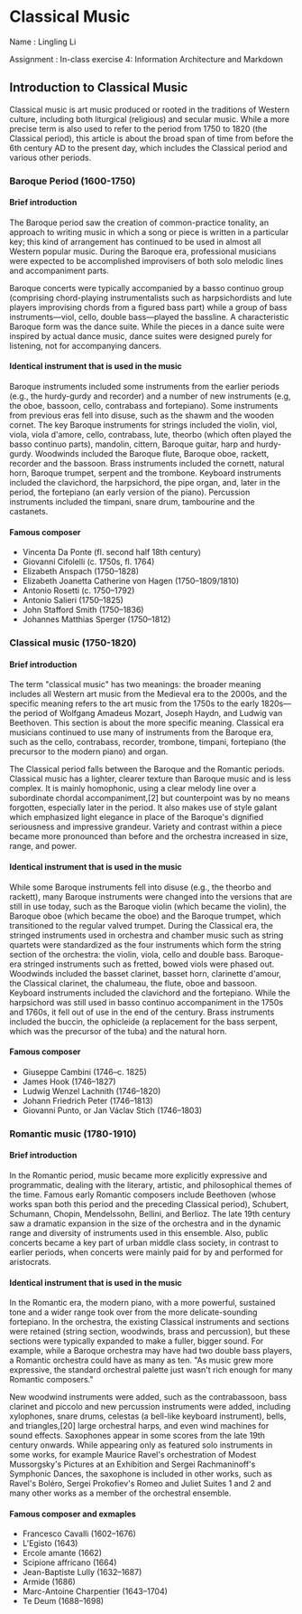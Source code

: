 # Classical Music

Name : Lingling Li

Assignment : In-class exercise 4: Information Architecture and Markdown

## Introduction to Classical Music
Classical music is art music produced or rooted in the traditions of Western culture, including both liturgical (religious) and secular music. While a more precise term is also used to refer to the period from 1750 to 1820 (the Classical period), this article is about the broad span of time from before the 6th century AD to the present day, which includes the Classical period and various other periods.



### Baroque Period (1600-1750)
	
	
#### Brief introduction
The Baroque period saw the creation of common-practice tonality, an approach to writing music in which a song or piece is written in a particular key; this kind of arrangement has continued to be used in almost all Western popular music. During the Baroque era, professional musicians were expected to be accomplished improvisers of both solo melodic lines and accompaniment parts.

Baroque concerts were typically accompanied by a basso continuo group (comprising chord-playing instrumentalists such as harpsichordists and lute players improvising chords from a figured bass part) while a group of bass instruments—viol, cello, double bass—played the bassline. A characteristic Baroque form was the dance suite. While the pieces in a dance suite were inspired by actual dance music, dance suites were designed purely for listening, not for accompanying dancers.


#### Identical instrument that is used in the music
Baroque instruments included some instruments from the earlier periods (e.g., the hurdy-gurdy and recorder) and a number of new instruments (e.g, the oboe, bassoon, cello, contrabass and fortepiano). Some instruments from previous eras fell into disuse, such as the shawm and the wooden cornet. The key Baroque instruments for strings included the violin, viol, viola, viola d'amore, cello, contrabass, lute, theorbo (which often played the basso continuo parts), mandolin, cittern, Baroque guitar, harp and hurdy-gurdy. Woodwinds included the Baroque flute, Baroque oboe, rackett, recorder and the bassoon. Brass instruments included the cornett, natural horn, Baroque trumpet, serpent and the trombone. Keyboard instruments included the clavichord, the harpsichord, the pipe organ, and, later in the period, the fortepiano (an early version of the piano). Percussion instruments included the timpani, snare drum, tambourine and the castanets.


#### Famous composer
* Vincenta Da Ponte (fl. second half 18th century)
* Giovanni Cifolelli (c. 1750s, fl. 1764)
* Elizabeth Anspach (1750–1828)
* Elizabeth Joanetta Catherine von Hagen (1750–1809/1810)
* Antonio Rosetti (c. 1750–1792)
* Antonio Salieri (1750–1825)
* John Stafford Smith (1750–1836)
* Johannes Matthias Sperger (1750–1812)



### Classical music (1750-1820)


#### Brief introduction
The term "classical music" has two meanings: the broader meaning includes all Western art music from the Medieval era to the 2000s, and the specific meaning refers to the art music from the 1750s to the early 1820s—the period of Wolfgang Amadeus Mozart, Joseph Haydn, and Ludwig van Beethoven. This section is about the more specific meaning. Classical era musicians continued to use many of instruments from the Baroque era, such as the cello, contrabass, recorder, trombone, timpani, fortepiano (the precursor to the modern piano) and organ.
	
The Classical period falls between the Baroque and the Romantic periods. Classical music has a lighter, clearer texture than Baroque music and is less complex. It is mainly homophonic, using a clear melody line over a subordinate chordal accompaniment,[2] but counterpoint was by no means forgotten, especially later in the period. It also makes use of style galant which emphasized light elegance in place of the Baroque's dignified seriousness and impressive grandeur. Variety and contrast within a piece became more pronounced than before and the orchestra increased in size, range, and power.


#### Identical instrument that is used in the music
While some Baroque instruments fell into disuse (e.g., the theorbo and rackett), many Baroque instruments were changed into the versions that are still in use today, such as the Baroque violin (which became the violin), the Baroque oboe (which became the oboe) and the Baroque trumpet, which transitioned to the regular valved trumpet. During the Classical era, the stringed instruments used in orchestra and chamber music such as string quartets were standardized as the four instruments which form the string section of the orchestra: the violin, viola, cello and double bass. Baroque-era stringed instruments such as fretted, bowed viols were phased out. Woodwinds included the basset clarinet, basset horn, clarinette d'amour, the Classical clarinet, the chalumeau, the flute, oboe and bassoon. Keyboard instruments included the clavichord and the fortepiano. While the harpsichord was still used in basso continuo accompaniment in the 1750s and 1760s, it fell out of use in the end of the century. Brass instruments included the buccin, the ophicleide (a replacement for the bass serpent, which was the precursor of the tuba) and the natural horn.


#### Famous composer
* Giuseppe Cambini (1746–c. 1825)
* James Hook (1746–1827)
* Ludwig Wenzel Lachnith (1746–1820)
* Johann Friedrich Peter (1746–1813)
* Giovanni Punto, or Jan Václav Stich (1746–1803)



### Romantic music (1780-1910)


#### Brief introduction	
In the Romantic period, music became more explicitly expressive and programmatic, dealing with the literary, artistic, and philosophical themes of the time. Famous early Romantic composers include Beethoven (whose works span both this period and the preceding Classical period), Schubert, Schumann, Chopin, Mendelssohn, Bellini, and Berlioz. The late 19th century saw a dramatic expansion in the size of the orchestra and in the dynamic range and diversity of instruments used in this ensemble. Also, public concerts became a key part of urban middle class society, in contrast to earlier periods, when concerts were mainly paid for by and performed for aristocrats.


#### Identical instrument that is used in the music
In the Romantic era, the modern piano, with a more powerful, sustained tone and a wider range took over from the more delicate-sounding fortepiano. In the orchestra, the existing Classical instruments and sections were retained (string section, woodwinds, brass and percussion), but these sections were typically expanded to make a fuller, bigger sound. For example, while a Baroque orchestra may have had two double bass players, a Romantic orchestra could have as many as ten. "As music grew more expressive, the standard orchestral palette just wasn't rich enough for many Romantic composers." 

New woodwind instruments were added, such as the contrabassoon, bass clarinet and piccolo and new percussion instruments were added, including xylophones, snare drums, celestas (a bell-like keyboard instrument), bells, and triangles,[20] large orchestral harps, and even wind machines for sound effects. Saxophones appear in some scores from the late 19th century onwards. While appearing only as featured solo instruments in some works, for example Maurice Ravel's orchestration of Modest Mussorgsky's Pictures at an Exhibition and Sergei Rachmaninoff's Symphonic Dances, the saxophone is included in other works, such as Ravel's Boléro, Sergei Prokofiev's Romeo and Juliet Suites 1 and 2 and many other works as a member of the orchestral ensemble. 


#### Famous composer and exmaples
* Francesco Cavalli (1602–1676)
* L'Egisto (1643)
* Ercole amante (1662)
* Scipione affricano (1664)
* Jean-Baptiste Lully (1632–1687)
* Armide (1686)
* Marc-Antoine Charpentier (1643–1704)
* Te Deum (1688–1698)


